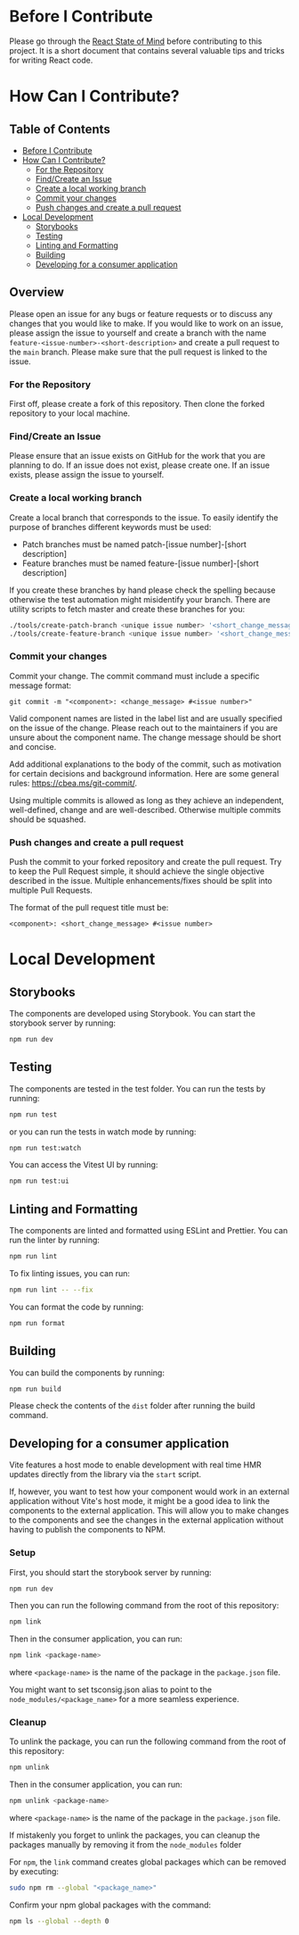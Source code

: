 # Before I Contribute
Please go through the [React State of Mind](./REACT_STATE_OF_MIND.md) before contributing to this project. It is a short document that contains several valuable tips and tricks for writing React code.

# How Can I Contribute?
## Table of Contents

- [Before I Contribute](#before-i-contribute)
- [How Can I Contribute?](#how-can-i-contribute)
    - [For the Repository](#for-the-repository)
    - [Find/Create an Issue](#findcreate-an-issue)
    - [Create a local working branch](#create-a-local-working-branch)
    - [Commit your changes](#commit-your-changes)
    - [Push changes and create a pull request](#push-changes-and-create-a-pull-request)
- [Local Development](#local-development)
    - [Storybooks](#storybooks)
    - [Testing](#testing)
    - [Linting and Formatting](#linting-and-formatting)
    - [Building](#building)
    - [Developing for a consumer application](#developing-for-a-consumer-application)

## Overview
Please open an issue for any bugs or feature requests or to discuss any changes that you would like to make. If you would like to work on an issue, please assign the issue to yourself and create a branch with the name `feature-<issue-number>-<short-description>` and create a pull request to the `main` branch. Please make sure that the pull request is linked to the issue.

### For the Repository
First off, please create a fork of this repository. Then clone the forked repository to your local machine. 

### Find/Create an Issue
Please ensure that an issue exists on GitHub for the work that you are planning to do. If an issue does not exist, please create one. If an issue exists, please assign the issue to yourself.

### Create a local working branch
Create a local branch that corresponds to the issue. To easily identify the purpose of branches different keywords must be used:

- Patch branches must be named patch-[issue number]-[short description]
- Feature branches must be named feature-[issue number]-[short description]

If you create these branches by hand please check the spelling because otherwise the test automation might misidentify your branch. There are utility scripts to fetch master and create these branches for you:

```bash
./tools/create-patch-branch <unique issue number> '<short_change_message>'
./tools/create-feature-branch <unique issue number> '<short_change_message>'
```

### Commit your changes
Commit your change. The commit command must include a specific message format:

`git commit -m "<component>: <change_message> #<issue number>"`

Valid component names are listed in the label list and are usually specified on the issue of the change. Please reach out to the maintainers if you are unsure about the component name. The change message should be short and concise.

Add additional explanations to the body of the commit, such as motivation for certain decisions and background information. Here are some general rules: https://cbea.ms/git-commit/.


Using multiple commits is allowed as long as they achieve an independent, well-defined, change and are well-described. Otherwise multiple commits should be squashed.

### Push changes and create a pull request
Push the commit to your forked repository and create the pull request. Try to keep the Pull Request simple, it should achieve the single objective described in the issue. Multiple enhancements/fixes should be split into multiple Pull Requests.

The format of the pull request title must be:

`<component>: <short_change_message> #<issue number>`

# Local Development

## Storybooks
The components are developed using Storybook. You can start the storybook server by running:
```bash
npm run dev
```

## Testing
The components are tested in the test folder. You can run the tests by running:
```bash
npm run test
```

or you can run the tests in watch mode by running:
```bash
npm run test:watch
```

You can access the Vitest UI by running:
```bash
npm run test:ui
```

## Linting and Formatting
The components are linted and formatted using ESLint and Prettier. You can run the linter by running:
```bash
npm run lint
```

To fix linting issues, you can run:
```bash
npm run lint -- --fix
```

You can format the code by running:
```bash
npm run format
```

## Building
You can build the components by running:

```bash
npm run build
```

Please check the contents of the `dist` folder after running the build command.

## Developing for a consumer application

Vite features a host mode to enable development with real time HMR updates directly from the library via the `start` script.

If, however, you want to test how your component would work in an external application without Vite's host mode, it might be a good idea to link the components to the external application. This will allow you to make changes to the components and see the changes in the external application without having to publish the components to NPM.

### Setup
First, you should start the storybook server by running:
```bash
npm run dev
```

Then you can run the following command from the root of this repository:
```bash
npm link
```

Then in the consumer application, you can run:
```bash
npm link <package-name>
```

where `<package-name>` is the name of the package in the `package.json` file.

You might want to set tsconsig.json alias to point to the `node_modules/<package_name>` for a more seamless experience.


### Cleanup

To unlink the package, you can run the following command from the root of this repository:
```bash
npm unlink
```

Then in the consumer application, you can run:
```bash
npm unlink <package-name>
```
where `<package-name>` is the name of the package in the `package.json` file.

If mistakenly you forget to unlink the packages, you can cleanup the packages manually by removing it from the `node_modules` folder

For `npm`, the `link` command creates global packages which can be removed by executing:
```bash
sudo npm rm --global "<package_name>"
```

Confirm your npm global packages with the command:
```bash
npm ls --global --depth 0
```




